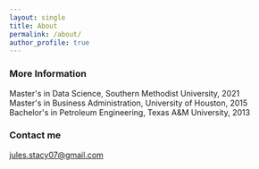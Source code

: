 ```yaml
---
layout: single
title: About
permalink: /about/
author_profile: true
---
```


### More Information

Master's in Data Science, Southern Methodist University, 2021 <br>
Master's in Business Administration, University of Houston, 2015<br>
Bachelor's in Petroleum Engineering, Texas A&M University, 2013

### Contact me

[jules.stacy07@gmail.com](mailto:jules.stacy07@gmail.com)